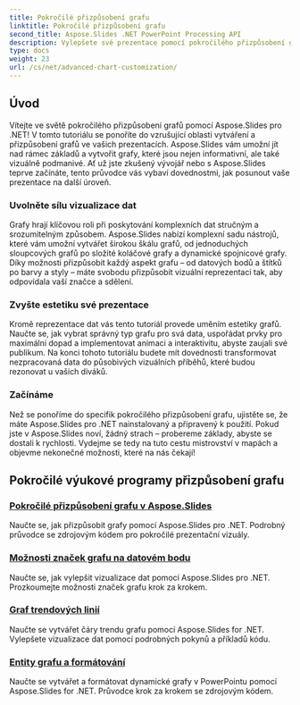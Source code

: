 ```yaml
---
title: Pokročilé přizpůsobení grafu
linktitle: Pokročilé přizpůsobení grafu
second_title: Aspose.Slides .NET PowerPoint Processing API
description: Vylepšete své prezentace pomocí pokročilého přizpůsobení grafu pomocí Aspose.Slides pro .NET. Naučte se vytvářet vizuálně ohromující grafy a přizpůsobovat je svým přesným potřebám.
type: docs
weight: 23
url: /cs/net/advanced-chart-customization/
---
```


## Úvod

Vítejte ve světě pokročilého přizpůsobení grafů pomocí Aspose.Slides pro .NET! V tomto tutoriálu se ponoříte do vzrušující oblasti vytváření a přizpůsobení grafů ve vašich prezentacích. Aspose.Slides vám umožní jít nad rámec základů a vytvořit grafy, které jsou nejen informativní, ale také vizuálně podmanivé. Ať už jste zkušený vývojář nebo s Aspose.Slides teprve začínáte, tento průvodce vás vybaví dovednostmi, jak posunout vaše prezentace na další úroveň.

### Uvolněte sílu vizualizace dat

Grafy hrají klíčovou roli při poskytování komplexních dat stručným a srozumitelným způsobem. Aspose.Slides nabízí komplexní sadu nástrojů, které vám umožní vytvářet širokou škálu grafů, od jednoduchých sloupcových grafů po složité koláčové grafy a dynamické spojnicové grafy. Díky možnosti přizpůsobit každý aspekt grafu – od datových bodů a štítků po barvy a styly – máte svobodu přizpůsobit vizuální reprezentaci tak, aby odpovídala vaší značce a sdělení.

### Zvyšte estetiku své prezentace

Kromě reprezentace dat vás tento tutoriál provede uměním estetiky grafů. Naučte se, jak vybrat správný typ grafu pro svá data, uspořádat prvky pro maximální dopad a implementovat animaci a interaktivitu, abyste zaujali své publikum. Na konci tohoto tutoriálu budete mít dovednosti transformovat nezpracovaná data do působivých vizuálních příběhů, které budou rezonovat u vašich diváků.

### Začínáme

Než se ponoříme do specifik pokročilého přizpůsobení grafu, ujistěte se, že máte Aspose.Slides pro .NET nainstalovaný a připravený k použití. Pokud jste v Aspose.Slides noví, žádný strach – probereme základy, abyste se dostali k rychlosti. Vydejme se tedy na tuto cestu mistrovství v mapách a objevme nekonečné možnosti, které na nás čekají!

## Pokročilé výukové programy přizpůsobení grafu
### [Pokročilé přizpůsobení grafu v Aspose.Slides](./advanced-chart-customization/)
Naučte se, jak přizpůsobit grafy pomocí Aspose.Slides pro .NET. Podrobný průvodce se zdrojovým kódem pro pokročilé prezentační vizuály.
### [Možnosti značek grafu na datovém bodu](./chart-marker-options-on-data-point/)
Naučte se, jak vylepšit vizualizace dat pomocí Aspose.Slides pro .NET. Prozkoumejte možnosti značek grafu krok za krokem.
### [Graf trendových linií](./chart-trend-lines/)
Naučte se vytvářet čáry trendu grafu pomocí Aspose.Slides for .NET. Vylepšete vizualizace dat pomocí podrobných pokynů a příkladů kódu.
### [Entity grafu a formátování](./chart-entities/)
Naučte se vytvářet a formátovat dynamické grafy v PowerPointu pomocí Aspose.Slides for .NET. Průvodce krok za krokem se zdrojovým kódem.